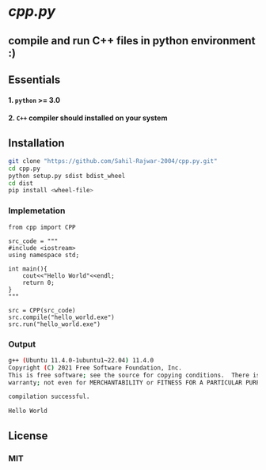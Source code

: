 # ***cpp.py***

## compile and run C++ files in python environment :) 

## Essentials
#### 1. `python` >= 3.0
#### 2. `C++` compiler should installed on your system

## Installation

```bash
git clone "https://github.com/Sahil-Rajwar-2004/cpp.py.git"
cd cpp.py
python setup.py sdist bdist_wheel
cd dist
pip install <wheel-file>
```

### Implemetation

```python3
from cpp import CPP

src_code = """
#include <iostream>
using namespace std;

int main(){
    cout<<"Hello World"<<endl;
    return 0;
}
"""

src = CPP(src_code)
src.compile("hello_world.exe")
src.run("hello_world.exe")
```

### Output 

```bash
g++ (Ubuntu 11.4.0-1ubuntu1~22.04) 11.4.0
Copyright (C) 2021 Free Software Foundation, Inc.
This is free software; see the source for copying conditions.  There is NO
warranty; not even for MERCHANTABILITY or FITNESS FOR A PARTICULAR PURPOSE.

compilation successful.

Hello World
```

## License

### MIT

